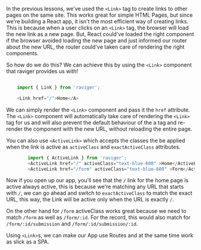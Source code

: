 In the previous lessons, we've used the `<Link>` tag to create links to other pages on the same site. This works great for simple HTML Pages, but since we're building a React app, it isn't the most efficient way of creating links. This is because when a user clicks on an `<Link>` tag, the browser will load the new link as a new page. But, React could've loaded the right component if the browser avoided loading the new page and just informed our router about the new URL, the router could've taken care of rendering the right components.

So how do we do this? We can achieve this by using the `<Link>` component that raviger provides us with!

```js

    import { Link } from 'raviger';

    <Link href="/">Home</A>

```

We can simply render the `<Link>` component and pass it the `href` attribute. The `<Link>` component will automatically take care of rendering the `<Link>` tag for us and will also prevent the default behaviour of the a tag and re-render the component with the new URL, without reloading the entire page.

You can also use `<ActiveLink>` which accepts the classes the be applied when the link is active as `activeClass` and `exactActiveClass` attributes.

```js
        import { ActiveLink } from 'raviger';
        <ActiveLink href="/" activeClass="text-blue-600" >Home</ActiveLink>
        <ActiveLink href="/form" activeClass="text-blue-600" >Form</ActiveLink>
```

Now if you open up our app, you'll see that the `/` link for the home page is active always active, this is because we're matching any URL that starts with `/`, we can go ahead and switch to `exactActiveClass` to match the exact URL, this way, the Link will be active only when the URL is exactly `/`.

On the other hand for `/form` activeClass works great because we need to match `/form` as well as `/form/:id`. For the record, this would also match for `/form/:id/submission` and `/form/:id/submission/:id`.

Using `<Link>`s, we can make our App use Routes and at the same time work as slick as a SPA. 

